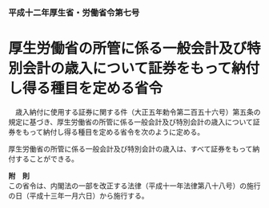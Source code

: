 ### 平成十二年厚生省・労働省令第七号  
# 厚生労働省の所管に係る一般会計及び特別会計の歳入について証券をもって納付し得る種目を定める省令  
　歳入納付に使用する証券に関する件（大正五年勅令第二百五十六号）第五条の規定に基づき、厚生労働省の所管に係る一般会計及び特別会計の歳入について証券をもって納付し得る種目を定める省令を次のように定める。  
  
厚生労働省の所管に係る一般会計及び特別会計の歳入は、すべて証券をもって納付することができる。  
  
**附　則**  
この省令は、内閣法の一部を改正する法律（平成十一年法律第八十八号）の施行の日（平成十三年一月六日）から施行する。  
  
